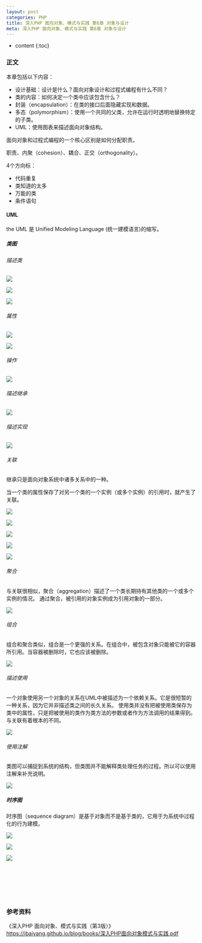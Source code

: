 ```yaml
---
layout: post
categories: PHP
title: 深入PHP 面向对象、模式与实践 第6章 对象与设计
meta: 深入PHP 面向对象、模式与实践 第6章 对象与设计
---
```

* content
{:toc}

### 正文

本章包括以下内容：
* 设计基础：设计是什么？面向对象设计和过程式编程有什么不同？
* 类的内容：如何决定一个类中应该包含什么？
* 封装（encapsulation）：在类的接口后面隐藏实现和数据。
* 多态（polymorphism）：使用一个共同的父类，允许在运行时透明地替换特定的子类。
* UML：使用图表来描述面向对象结构。

面向对象和过程式编程的一个核心区别是如何分配职责。

职责、内聚（cohesion）、耦合、正交（orthogonality）。

4个方向标：
* 代码重复
* 类知道的太多
* 万能的类
* 条件语句

#### UML

the UML 是 Unified Modeling Language (统一建模语言)的缩写。

##### 类图

###### 描述类

![]({{site.baseurl}}/images/20191112/20191112110500.png)

![]({{site.baseurl}}/images/20191112/20191112110523.png)

![]({{site.baseurl}}/images/20191112/20191112110549.png)

###### 属性

![]({{site.baseurl}}/images/20191112/20191112110558.png)

![]({{site.baseurl}}/images/20191112/20191112110613.png)

###### 操作

![]({{site.baseurl}}/images/20191112/20191112110626.png)

###### 描述继承

![]({{site.baseurl}}/images/20191112/20191112110636.png)

###### 描述实现

![]({{site.baseurl}}/images/20191112/20191112110651.png)

###### 关联

继承只是面向对象系统中诸多关系中的一种。

当一个类的属性保存了对另一个类的一个实例（或多个实例）的引用时，就产生了关联。

![]({{site.baseurl}}/images/20191112/20191112110711.png)

![]({{site.baseurl}}/images/20191112/20191112110719.png)

![]({{site.baseurl}}/images/20191112/20191112110730.png)

![]({{site.baseurl}}/images/20191112/20191112110739.png)

![]({{site.baseurl}}/images/20191112/20191112110757.png)

###### 聚合

与关联很相似，聚合（aggregation）描述了一个类长期持有其他类的一个或多个实例的情况。
通过聚合，被引用的对象实例成为引用对象的一部分。

![]({{site.baseurl}}/images/20191112/20191112110805.png)

###### 组合

组合和聚合类似，组合是一个更强的关系。在组合中，被包含对象只能被它的容器所引用。当容器被删除时，它也应该被删除。

![]({{site.baseurl}}/images/20191112/20191112110812.png)

###### 描述使用

一个对象使用另一个对象的关系在UML中被描述为一个依赖关系。它是很短暂的一种关系，因为它并非描述类之间的长久关系。
使用类并没有把被使用类保存为类中的属性，只是把被使用的类作为类方法的参数或者作为方法调用的结果得到。
与关联有着根本的不同。

![]({{site.baseurl}}/images/20191112/20191112110909.png)

###### 使用注解

类图可以捕捉到系统的结构，但类图并不能解释类处理任务的过程。所以可以使用注解来补充说明。

![]({{site.baseurl}}/images/20191112/20191112110921.png)

#####  时序图

时序图（sequence diagram）是基于对象而不是基于类的，它用于为系统中过程化的行为建模。

![]({{site.baseurl}}/images/20191112/20191112110933.png)

![]({{site.baseurl}}/images/20191112/20191112110949.png)

![]({{site.baseurl}}/images/20191112/20191112111002.png)

<br/><br/><br/><br/><br/>
### 参考资料

《深入PHP 面向对象、模式与实践（第3版）》 <https://ibaiyang.github.io/blog/books/深入PHP面向对象模式与实践.pdf>


